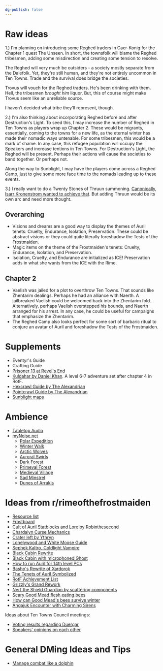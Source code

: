 ```yaml
---
dg-publish: false
---
```


# Raw ideas

1.) I'm planning on introducing some Reghed traders in Caer-Konig for the Chapter 1 quest The Unseen. In short, the townsfolk will blame the Reghed tribesmen, adding some misdirection and creating some tension to resolve.

The Reghed will very much be outsiders - a society mostly separate from the Dalefolk. Yet, they're still human, and they're not entirely uncommon in Ten Towns. Trade and the survival does bridge the societies.

Trovus will vouch for the Reghed traders. He's been drinking with them. Hell, the tribesmen _brought him_ liquor. But, this of course might make Trovus seem like an unreliable source.

I haven't decided what tribe they'll represent, though.

2.) I'm also thinking about incorporating Reghed before and after Destruction's Light. To seed this, I may increase the number of Reghed in Ten Towns as players wrap up Chapter 2. These would be migrants, essentially, coming to the towns for a new life, as the eternal winter has made their nomadic ways untenable. For some tribesmen, this would be a mark of shame. In any case, this refugee population will occupy the Speakers and increase tentions in Ten Towns. For Destruction's Light, the Reghed will be present. Perhaps their actions will cause the societies to band together. Or perhaps not.

Along the way to Sunblight, I may have the players come across a Reghed Camp, just to give some more face time to the nomads leading up to these events.

3.) I really want to do a Twenty Stones of Thruun summoning. [Canonically, Isarr Kronenstrom wanted to achieve that](https://forgottenrealms.fandom.com/wiki/Twenty_Stones_of_Thruun). But adding Thruun would be its own arc and need more thought.


## Overarching

- Visions and dreams are a good way to display the themes of Auril tenets: Cruelty, Endurance, Isolation, Preservation. These could be abstract visions or they could quite literally foreshadow the Tests of the Frostmaiden.
- Magic items on the theme of the Frostmaiden's tenets: Cruelty, Endurance, Isolation, and Preservation.
- Isolation, Cruelty, and Endurance are initialized as ICE! Preservation adds in what she wants from the ICE with the Rime.

## Chapter 2
- Vaelish was jailed for a plot to overthrow Ten Towns. That sounds like Zhentarim dealings. Perhaps he had an alliance with Naerth. A jailbreaked Vaelish could be welcomed back into the Zhentarim fold. Alternatively, perhaps Vaelish overstepped his bounds, and Naerth arranged for his arrest. In any case, he could be useful for campaigns that emphasize the Zhentarim.
- The Reghed Camp also looks perfect for some sort of barbaric ritual to conjure an avatar of Auril and foreshadow the Tests of the Frostmaiden.



# Supplements

- Eventyr's Guide
- Crafting Guide
- [Prisoner 13 at Revel's End](https://www.dndbeyond.com/claim/source/prisoner-13)
- [Kuldahar by Daniel Khan](https://www.dmsguild.com/product/439455/Kuldahar--expanded-maps-and-content-for-Rime-of-the-Frostmaiden?affiliate_id=1912102&src=danreddit). A level 6-7 adventure set after chapter 4 in RotF.
- [Hexcrawl Guide by The Alexandrian](https://thealexandrian.net/wordpress/46020/roleplaying-games/5e-hexcrawl)
- [Pointcrawl Guide by The Alexandrian](https://thealexandrian.net/wordpress/48666/roleplaying-games/pointcrawls)
- [Sunblight maps](https://jaredblando.com/rime-of-the-frost-maiden/cqnqqx6puna1qkg968z0zdh2joisue)
# Ambience
- [Tabletop Audio](https://tabletopaudio.com/)
- [myNoise.net](https://mynoise.net)
	- [Polar Expedition](https://mynoise.net/NoiseMachines/polarExpeditionSoundscapeGenerator.php)
	- [Winter Walk](https://mynoise.net/NoiseMachines/winterSoundscapeGenerator.php)
	- [Arctic Wolves](https://mynoise.net/NoiseMachines/arcticWolvesSoundscapeGenerator.php)
	- [Auroral Swirls](https://mynoise.net/NoiseMachines/auroralSwirlsGenerativeSoundscape.php)
	- [Dark Forest](https://mynoise.net/NoiseMachines/enchantedForestSoundscapeGenerator.php)
	- [Primeval Forest](https://mynoise.net/NoiseMachines/primevalEuropeanForestSoundscapeGenerator.php)
	- [Medieval Village](https://mynoise.net/NoiseMachines/medievalVillageSoundscapeGenerator.php)
	- [Sad Minstrel](https://mynoise.net/NoiseMachines/medievalMinstrelSoundscapeGenerator.php)
	- [Dunes of Arrakis](https://mynoise.net/NoiseMachines/magicDuneArrakisGenerator.php)

# Ideas from r/rimeofthefrostmaiden
- [Resource list](https://docs.google.com/document/d/1RCMMs0Ymilc2ib7IRzJSY--4YV3-w_gt5xR7Nuu0tec/edit?pli=1)
- [Frostboard](https://miro.com/app/board/o9J_l5ch25E=/)
- [Cult of Auril Statblocks and Lore by Robinthesecond](https://old.reddit.com/r/rimeofthefrostmaiden/comments/1419fb0/expand_the_ranks_of_the_frost_druids_with_the/)
- [Chardalyn Curse Mechanics](https://old.reddit.com/r/rimeofthefrostmaiden/comments/13sx6xr/proper_chardylyn_curse/)
- [Crater left by Ythryn](https://old.reddit.com/r/rimeofthefrostmaiden/comments/13tgx6y/maps_for_the_crater_left_by_ythryn/)
- [Lonelywood and White Moose Guide](https://old.reddit.com/r/rimeofthefrostmaiden/comments/k0s8gv/dm_guide_lonelywood_the_white_moose/)
- [Sephek Kaltro, Coldlight Vampire](https://old.reddit.com/r/rimeofthefrostmaiden/comments/tu1rg7/sephek_kaltro_coldlight_vampire/)
- [Black Cabin Rewrite](https://old.reddit.com/r/rimeofthefrostmaiden/comments/p4j92i/revamped_black_cabin_quest/)
- [Black Cabin with microphoned Ghost](https://old.reddit.com/r/rimeofthefrostmaiden/comments/10uhn2e/wanted_to_share_my_implementation_of_the_black/)
- [How to run Auril for 14th level PCs](https://old.reddit.com/r/rimeofthefrostmaiden/comments/wso70t/how_i_ran_a_satisfying_auril_fight_for_14th_lvl/)
- [Basho's Rewrite of Xardorok](https://www.outsidecontext.com/2023/06/03/basho-rewrites-sunblight/)
- [The Tenets of Auril Symbolized](https://old.reddit.com/r/rimeofthefrostmaiden/comments/vgwdvl/the_tenets_of_auril_symbolized/)
- [RotF Achievement List](https://old.reddit.com/r/rimeofthefrostmaiden/comments/jl7n42/rime_of_the_frostmaiden_achievements/)
- [Grizzly's Grand Rework](https://old.reddit.com/r/rimeofthefrostmaiden/comments/iultgt/my_grand_rework_of_rime_of_the_frostmaiden/)
- [Nerf the Shield Guardian by scattering components](https://old.reddit.com/r/rimeofthefrostmaiden/comments/wtoe5j/shield_guardian_ideas/il9dskd/)
- [Scary Good Mead flesh eating bees](https://old.reddit.com/r/rimeofthefrostmaiden/comments/oq3vfc/a_deliciously_scary_good_mead_alternative/)
- [How can Good Mead's bees survive winter](https://old.reddit.com/r/rimeofthefrostmaiden/comments/15woexd/how_can_the_bees_in_good_mead_survive_the_endless/)
- [Angajuk Encounter with Charming Sirens](https://old.reddit.com/r/rimeofthefrostmaiden/comments/mv7989/the_sisters_below_an_encounter_aboard_angajuk/)

Ideas about Ten Towns Council meetings:
- [Voting results regarding Duergar](https://old.reddit.com/r/rimeofthefrostmaiden/comments/sqgwb1/what_are_the_results_of_an_allspeakers_meeting/)
- [Speakers' opinions on each other](https://old.reddit.com/r/rimeofthefrostmaiden/comments/izlyx6/duvessa_shanes_guide_to_the_speakers_of_the_ten/)

# General DMing Ideas and Tips
- [Manage combat like a dolphin](https://theangrygm.com/manage-combat-like-a-dolphin/)